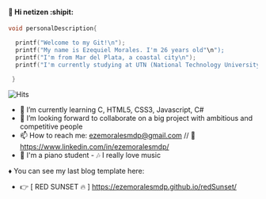 #### 👋 Hi netizen :shipit:

```c
void personalDescription{

  printf("Welcome to my Git!\n");
  printf("My name is Ezequiel Morales. I'm 26 years old"\n");
  printf("I'm from Mar del Plata, a coastal city\n");
  printf("I'm currently studying at UTN (National Technology University)\n");
  
 }
```
<img src="https://hitcounter.pythonanywhere.com/count/tag.svg?url=https%3A%2F%2Fgithub.com%2Fbrentvollebregt%2Fhit-counter" alt="Hits">

- 🌱 I’m currently learning C, HTML5, CSS3, Javascript, C#
- 👯 I’m looking forward to collaborate on a big project with ambitious and competitive people
- 📫 How to reach me: ezemoralesmdp@gmail.com // :link: https://www.linkedin.com/in/ezemoralesmdp/
- :musical_keyboard: I'm a piano student - :notes: I really love music

♦ You can see my last blog template here:
- :point_right: [ RED SUNSET :fire: ] https://ezemoralesmdp.github.io/redSunset/


<!--
**ezemoralesmdp/ezemoralesmdp** is a ✨ _special_ ✨ repository because its `README.md` (this file) appears on your GitHub profile.

Here are some ideas to get you started:

- 🔭 I’m currently working on ...
- 🌱 I’m currently learning C, HTML, CSS, Javascript, .NET...
- 👯 I’m looking to collaborate on a big project with competitive people
- 🤔 I’m looking for help with ...
- 💬 Ask me about ...
- 📫 How to reach me: ezemoralesmdp@gmail.com // 
- 😄 Pronouns: ...
- ⚡ Fun fact: ...
-->
